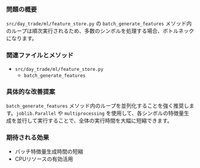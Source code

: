 ### 問題の概要
`src/day_trade/ml/feature_store.py` の `batch_generate_features` メソッド内のループは順次実行されるため、多数のシンボルを処理する場合、ボトルネックになります。

### 関連ファイルとメソッド
- `src/day_trade/ml/feature_store.py`
    - `batch_generate_features`

### 具体的な改善提案
`batch_generate_features` メソッド内のループを並列化することを強く推奨します。`joblib.Parallel` や `multiprocessing` を使用して、各シンボルの特徴量生成を並行して実行することで、全体の実行時間を大幅に短縮できます。

### 期待される効果
- バッチ特徴量生成時間の短縮
- CPUリソースの有効活用
